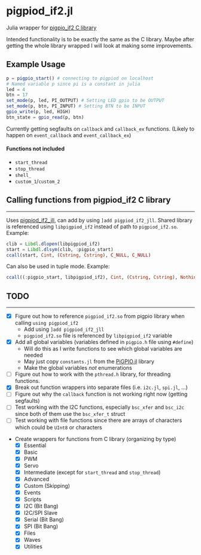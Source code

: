 # pigpiod_if2.jl
Julia wrapper for [pigpio_if2 C library](https://abyz.me.uk/rpi/pigpio/pdif2.html)

Intended functionality is to be exactly the same as the C library. Maybe after getting the whole library wrapped I will look at making some improvements.

## Example Usage
```julia
p = pigpio_start() # connecting to pigpiod on localhost
# Named variable p since pi is a constant in julia
led = 4
btn = 17
set_mode(p, led, PI_OUTPUT) # Setting LED gpio to be OUTPUT
set_mode(p, btn, PI_INPUT) # Setting BTN to be INPUT
gpio_write(p, led, HIGH)
btn_state = gpio_read(p, btn)
```

Currently getting segfaults on `callback` and `callback_ex` functions. (Likely to happen on `event_callback` and `event_callback_ex`)

#### Functions not included
- `start_thread`
- `stop_thread`
- `shell_`
- `custom_1`/`custom_2`

## Calling functions from pigpiod_if2 C library
---
Uses [pigpiod_if2_jll](https://github.com/JuliaRegistries/General/tree/master/P/pigpiod_if2_jll), can add by using `]add pigpiod_if2_jll`. Shared library is referenced using `libpigpiod_if2` instead of path to `pigpiod_if2.so`. Example:

```julia
clib = Libdl.dlopen(libpigpiod_if2)
start = Libdl.dlsym(clib, :pigpio_start)
ccall(start, Cint, (Cstring, Cstring), C_NULL, C_NULL)
```

Can also be used in tuple mode. Example:

```julia
ccall((:pigpio_start, libpigpiod_if2), Cint, (Cstring, Cstring), Nothing, Nothing)
```

## TODO
---
- [x] Figure out how to reference `pigpiod_if2.so` from pigpio library when calling `using pigpiod_if2`
  - Add using `]add pigpiod_if2_jll`
  - `pigpiod_if2.so` file is referenced by `libpigpiod_if2` variable
- [x] Add all global variables (variables defined in `pigpio.h` file using `#define`)
  - Will do this as I write functions to see which global variables are needed
  - May just copy `constants.jl` from the [PiGPIO.jl](https://github.com/JuliaBerry/PiGPIO.jl) library
  - Make the global variables *not* enumerations
- [ ] Figure out how to work with the `pthread.h` library, for threading functions.
- [x] Break out function wrappers into separate files (i.e. `i2c.jl`, `spi.jl`, ...)
- [ ] Figure out why the `callback` function is not working right now (getting segfaults)
- [ ] Test working with the I2C functions, especially `bsc_xfer` and `bsc_i2c` since both of them use the `bsc_xfer_t` struct
- [ ] Test working with file functions since there are arrays of characters which could be `UInt8` or characters
- Create wrappers for functions from C library (organizing by type)
  - [x] Essential
  - [x] Basic
  - [x] PWM
  - [x] Servo
  - [x] Intermediate (except for `start_thread` and `stop_thread`)
  - [x] Advanced
  - [x] Custom (Skipping)
  - [x] Events
  - [x] Scripts
  - [x] I2C (Bit Bang)
  - [x] I2C/SPI Slave
  - [x] Serial (Bit Bang)
  - [x] SPI (Bit Bang)
  - [x] Files
  - [x] Waves
  - [x] Utilities
